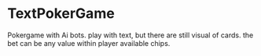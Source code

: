 # TextPokerGame
Pokergame with Ai bots.
play with text, but there are still visual of cards.
the bet can be any value within player available chips.
